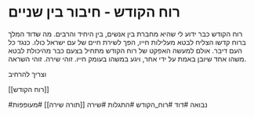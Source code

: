 # רוח הקודש - חיבור בין שניים

רוח הקודש כבר ידוע לי שהיא מחברת בין אנשים, בין היחיד והרבים. מה שדוד המלך ברוח קדשו הצליח לבטא מעלילות חייו, הפך לשירת חיים של עם ישראל כולו. כנגד כל העם דיבר.
אולם למעשה האפקט של רוח הקודש מתחיל בצעם כבר מהיכולת לבטא משהו אחד שיובן באמת על ידי אחר, ויגע במשהו בעומק חייו.
זוהי שירה.
זוהי השראה.

וצריך להרחיב

[[רוח הקודש]]

#נבואה #דוד #רוח_הקודש #התגלות #שירה [[תורה שירה]]
#מעופפות 